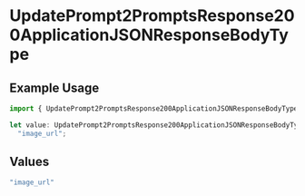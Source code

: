 # UpdatePrompt2PromptsResponse200ApplicationJSONResponseBodyType

## Example Usage

```typescript
import { UpdatePrompt2PromptsResponse200ApplicationJSONResponseBodyType } from "orq-poc-typescript-multi-env-version/models/operations";

let value: UpdatePrompt2PromptsResponse200ApplicationJSONResponseBodyType =
  "image_url";
```

## Values

```typescript
"image_url"
```